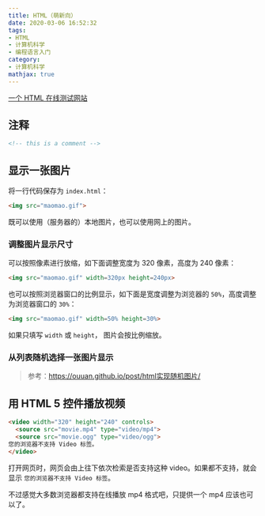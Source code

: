 ```yaml
---
title: HTML（萌新向）
date: 2020-03-06 16:52:32
tags:
- HTML
- 计算机科学
- 编程语言入门
category:
- 计算机科学
mathjax: true
---
```


[一个 HTML 在线测试网站](https://www.w3school.com.cn/tiy/t.asp)

## 注释

```html
<!-- this is a comment -->
```

## 显示一张图片

将一行代码保存为 `index.html`：

```html
<img src="maomao.gif">
```

既可以使用（服务器的）本地图片，也可以使用网上的图片。

### 调整图片显示尺寸

可以按照像素进行放缩，如下面调整宽度为 320 像素，高度为 240 像素：

```html
<img src="maomao.gif" width=320px height=240px>
```

也可以按照浏览器窗口的比例显示，如下面是宽度调整为浏览器的 `50%`，高度调整为浏览器窗口的 `30%`：

```html
<img src="maomao.gif" width=50% height=30%>
```

如果只填写 `width` 或 `height`， 图片会按比例缩放。

### 从列表随机选择一张图片显示

> 参考：https://ouuan.github.io/post/html实现随机图片/

## 用 HTML 5 控件播放视频

```html
<video width="320" height="240" controls>
  <source src="movie.mp4" type="video/mp4">
  <source src="movie.ogg" type="video/ogg">
您的浏览器不支持 Video 标签。
</video>
```

打开网页时，网页会由上往下依次检索是否支持这种 video。如果都不支持，就会显示 `您的浏览器不支持 Video 标签`。

不过感觉大多数浏览器都支持在线播放 mp4 格式吧，只提供一个 mp4 应该也可以了。
